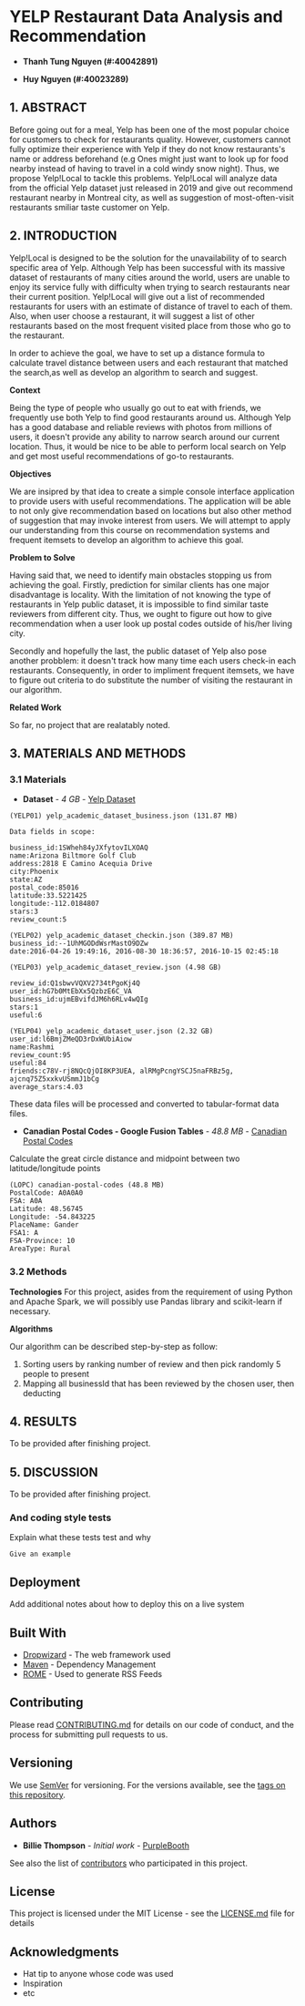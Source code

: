 # YELP Restaurant Data Analysis and Recommendation 

* **Thanh Tung Nguyen (#:40042891)** 

* **Huy Nguyen (#:40023289)** 

## 1. ABSTRACT

Before going out for a meal, Yelp has been one of the most popular choice for customers to check for restaurants quality. However, customers cannot fully optimize their experience with Yelp if they do not know restaurants's name or address beforehand (e.g Ones might just want to look up for food nearby instead of having to travel in a cold windy snow night). Thus, we propose Yelp!Local to tackle this problems. Yelp!Local will analyze data from the official Yelp dataset just released in 2019 and give out recommend restaurant nearby in Montreal city, as well as suggestion of most-often-visit restaurants smiliar taste customer on Yelp.
 
## 2. INTRODUCTION

Yelp!Local is designed to be the solution for the unavailability of to search specific area of Yelp. Although Yelp has been successful with its massive dataset of restaurants of many cities around the world, users are unable to enjoy its service fully with difficulty when trying to search restaurants near their current position. Yelp!Local will give out a list of recommended restaurants for users with an estimate of distance of travel to each of them. Also, when user choose a restaurant, it will suggest a list of other restaurants based on the most frequent visited place from those who go to the restaurant.

In order to achieve the goal, we have to set up a distance formula to calculate travel distance between users and each restaurant that matched the search,as well as develop an algorithm to search and suggest.

**Context** 

Being the type of people who usually go out to eat with friends, we frequently use both Yelp to find good restaurants around us. Although Yelp has a good database and reliable reviews with photos from millions of users, it doesn't provide any ability to narrow search around our current location. Thus, it would be nice to be able to perform local search on Yelp and get most useful recommendations of go-to restaurants.

**Objectives**

We are insipred by that idea to create a simple console interface application to provide users with useful recommendations. The application will be able to not only give recommendation based on locations but also other method of suggestion that may invoke interest from users. We will attempt to apply our understanding from this course on recommendation systems and frequent itemsets to develop an algorithm to achieve this goal.

**Problem to Solve**

Having said that, we need to identify main obstacles stopping us from achieving the goal. Firstly, prediction for similar clients has one major disadvantage is locality. With the limitation of not knowing the type of restaurants in Yelp public dataset, it is impossible to find similar taste reviewers from different city. Thus, we ought to figure out how to give recommendation when a user look up postal codes outside of his/her living city. 

Secondly and hopefully the last, the public dataset of Yelp also pose another probblem: it doesn't track how many time each users check-in each restaurants. Consequently, in order to impliment frequent itemsets, we have to figure out criteria to do substitute the number of visiting the restaurant in our algorithm. 

**Related Work**

So far, no project that are realatably noted.

## 3. MATERIALS AND METHODS

### 3.1 Materials

* **Dataset** - *4 GB* - [Yelp Dataset](https://www.kaggle.com/yelp-dataset/yelp-dataset)


```
(YELP01) yelp_academic_dataset_business.json (131.87 MB)

Data fields in scope:

business_id:1SWheh84yJXfytovILXOAQ
name:Arizona Biltmore Golf Club
address:2818 E Camino Acequia Drive
city:Phoenix
state:AZ
postal_code:85016
latitude:33.5221425
longitude:-112.0184807
stars:3
review_count:5

```

```
(YELP02) yelp_academic_dataset_checkin.json (389.87 MB)
business_id:--1UhMGODdWsrMastO9DZw
date:2016-04-26 19:49:16, 2016-08-30 18:36:57, 2016-10-15 02:45:18

```
```
(YELP03) yelp_academic_dataset_review.json (4.98 GB)

review_id:Q1sbwvVQXV2734tPgoKj4Q
user_id:hG7b0MtEbXx5QzbzE6C_VA
business_id:ujmEBvifdJM6h6RLv4wQIg
stars:1
useful:6
```

```
(YELP04) yelp_academic_dataset_user.json (2.32 GB)
user_id:l6BmjZMeQD3rDxWUbiAiow
name:Rashmi
review_count:95
useful:84
friends:c78V-rj8NQcQjOI8KP3UEA, alRMgPcngYSCJ5naFRBz5g, ajcnq75Z5xxkvUSmmJ1bCg
average_stars:4.03
```
These data files will be processed and converted to tabular-format data files.


* **Canadian Postal Codes - Google Fusion Tables** - *48.8 MB* - [Canadian Postal Codes](https://fusiontables.google.com/DataSource?docid=1H_cl-oyeG4FDwqJUTeI_aGKmmkJdPDzRNccp96M&hl=en_US&pli=1) 

Calculate the great circle distance and midpoint between two latitude/longitude points

```
(LOPC) canadian-postal-codes (48.8 MB)
PostalCode: A0A0A0
FSA: A0A
Latitude: 48.56745
Longitude: -54.843225
PlaceName: Gander
FSA1: A
FSA-Province: 10
AreaType: Rural
```

### 3.2 Methods

**Technologies** 
For this project, asides from the requirement of using Python and Apache Spark, we will possibly use Pandas library and scikit-learn if necessary.

**Algorithms** 


Our algorithm can be described step-by-step as follow:
 1. Sorting users by ranking number of review and then pick randomly 5 people to present
 2. Mapping all businessId that has been reviewed by the chosen user, then deducting 

## 4. RESULTS

To be provided after finishing project.


## 5. DISCUSSION

To be provided after finishing project.



### And coding style tests

Explain what these tests test and why

```
Give an example
```

## Deployment

Add additional notes about how to deploy this on a live system

## Built With

* [Dropwizard](http://www.dropwizard.io/1.0.2/docs/) - The web framework used
* [Maven](https://maven.apache.org/) - Dependency Management
* [ROME](https://rometools.github.io/rome/) - Used to generate RSS Feeds

## Contributing

Please read [CONTRIBUTING.md](https://gist.github.com/PurpleBooth/b24679402957c63ec426) for details on our code of conduct, and the process for submitting pull requests to us.

## Versioning

We use [SemVer](http://semver.org/) for versioning. For the versions available, see the [tags on this repository](https://github.com/your/project/tags). 

## Authors

* **Billie Thompson** - *Initial work* - [PurpleBooth](https://github.com/PurpleBooth)

See also the list of [contributors](https://github.com/your/project/contributors) who participated in this project.

## License

This project is licensed under the MIT License - see the [LICENSE.md](LICENSE.md) file for details

## Acknowledgments

* Hat tip to anyone whose code was used
* Inspiration
* etc


